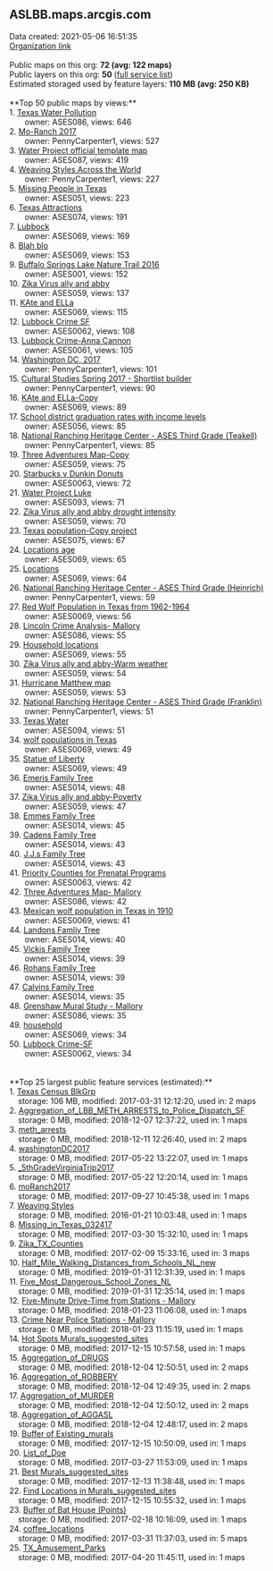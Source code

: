 <h2>ASLBB.maps.arcgis.com</h2> Data created: 2021-05-06 16:51:35 <br /><a target='new' href='https://ASLBB.maps.arcgis.com'>Organization link</a><br /><br />Public maps on this org: <b>72 (avg: 122 maps)</b><br />Public layers on this org: <b>50 </b>(<a target='new' href='https://services.arcgis.com/rTlbjLeW3bw5Vas7/ArcGIS/rest/services'>full service list</a>)<br />Estimated storaged used by feature layers: <b>110 MB (avg: 250 KB)</b><br /><br />**Top 50 public maps by views:**<br />  1. <a target='new' href='https://www.arcgis.com/home/item.html?id=3d741f19290d463283ada5d7f1d6bedb'>Texas Water Pollution</a> <br />  &nbsp;&nbsp;&nbsp;&nbsp; &nbsp;&nbsp;owner: ASES086, views: 646<br />  2. <a target='new' href='https://www.arcgis.com/home/item.html?id=d37ed46d94ec40949561d41cdeb18f3e'>Mo-Ranch 2017</a> <br />  &nbsp;&nbsp;&nbsp;&nbsp; &nbsp;&nbsp;owner: PennyCarpenter1, views: 527<br />  3. <a target='new' href='https://www.arcgis.com/home/item.html?id=0bf9b3dacc4b4b21aef59322915b4f6f'>Water Project official template map</a> <br />  &nbsp;&nbsp;&nbsp;&nbsp; &nbsp;&nbsp;owner: ASES087, views: 419<br />  4. <a target='new' href='https://www.arcgis.com/home/item.html?id=6b2e55f214ba4f4f8b0565ea69f1db9c'>Weaving Styles Across the World</a> <br />  &nbsp;&nbsp;&nbsp;&nbsp; &nbsp;&nbsp;owner: PennyCarpenter1, views: 227<br />  5. <a target='new' href='https://www.arcgis.com/home/item.html?id=6b1040cbcc034ac4b24df741379b8e4a'>Missing People in Texas</a> <br />  &nbsp;&nbsp;&nbsp;&nbsp; &nbsp;&nbsp;owner: ASES051, views: 223<br />  6. <a target='new' href='https://www.arcgis.com/home/item.html?id=625db89078ee4d89910fbca7f3a982c2'>Texas Attractions</a> <br />  &nbsp;&nbsp;&nbsp;&nbsp; &nbsp;&nbsp;owner: ASES074, views: 191<br />  7. <a target='new' href='https://www.arcgis.com/home/item.html?id=3d88263da6234baf9e3ceb8a302cbf3f'>Lubbock</a> <br />  &nbsp;&nbsp;&nbsp;&nbsp; &nbsp;&nbsp;owner: ASES069, views: 169<br />  8. <a target='new' href='https://www.arcgis.com/home/item.html?id=41e6fd34c72d44c5b3fdfc515c7e15e9'>Blah blo</a> <br />  &nbsp;&nbsp;&nbsp;&nbsp; &nbsp;&nbsp;owner: ASES069, views: 153<br />  9. <a target='new' href='https://www.arcgis.com/home/item.html?id=285fb9a31a31447c84e14d25dfcacb17'>Buffalo Springs Lake Nature Trail 2016</a> <br />  &nbsp;&nbsp;&nbsp;&nbsp; &nbsp;&nbsp;owner: ASES001, views: 152<br />  10. <a target='new' href='https://www.arcgis.com/home/item.html?id=f6510d533617476a8b8ae289dc4fd0fa'>Zika Virus ally and abby</a> <br />  &nbsp;&nbsp;&nbsp;&nbsp; &nbsp;&nbsp;owner: ASES059, views: 137<br />  11. <a target='new' href='https://www.arcgis.com/home/item.html?id=3de4d43f47c142a59145884498230f95'>KAte and ELLa</a> <br />  &nbsp;&nbsp;&nbsp;&nbsp; &nbsp;&nbsp;owner: ASES069, views: 115<br />  12. <a target='new' href='https://www.arcgis.com/home/item.html?id=da590386e8e340e28e6c05c735d647cd'>Lubbock Crime SF</a> <br />  &nbsp;&nbsp;&nbsp;&nbsp; &nbsp;&nbsp;owner: ASES0062, views: 108<br />  13. <a target='new' href='https://www.arcgis.com/home/item.html?id=2cbede51d1d54870a6e4f2c178126bcd'>Lubbock Crime-Anna Cannon</a> <br />  &nbsp;&nbsp;&nbsp;&nbsp; &nbsp;&nbsp;owner: ASES0061, views: 105<br />  14. <a target='new' href='https://www.arcgis.com/home/item.html?id=e3f33bd0ca7b42e1956f81c5a01a6b6d'>Washington DC, 2017</a> <br />  &nbsp;&nbsp;&nbsp;&nbsp; &nbsp;&nbsp;owner: PennyCarpenter1, views: 101<br />  15. <a target='new' href='https://www.arcgis.com/home/item.html?id=138eac15cca14da49db341391a4cfb74'>Cultural Studies Spring 2017 - Shortlist builder</a> <br />  &nbsp;&nbsp;&nbsp;&nbsp; &nbsp;&nbsp;owner: PennyCarpenter1, views: 90<br />  16. <a target='new' href='https://www.arcgis.com/home/item.html?id=6722effafc2c45149c21f09bf2cc9257'>KAte and ELLa-Copy</a> <br />  &nbsp;&nbsp;&nbsp;&nbsp; &nbsp;&nbsp;owner: ASES069, views: 89<br />  17. <a target='new' href='https://www.arcgis.com/home/item.html?id=fbdf943229d94be787c54d4fc54f5ed0'>School district graduation rates with income levels</a> <br />  &nbsp;&nbsp;&nbsp;&nbsp; &nbsp;&nbsp;owner: ASES056, views: 85<br />  18. <a target='new' href='https://www.arcgis.com/home/item.html?id=2271a7867015499692d54393451e2948'>National Ranching Heritage Center - ASES Third Grade (Teakell)</a> <br />  &nbsp;&nbsp;&nbsp;&nbsp; &nbsp;&nbsp;owner: PennyCarpenter1, views: 85<br />  19. <a target='new' href='https://www.arcgis.com/home/item.html?id=668e22ff4aa74f88aad3378fe948b59d'>Three Adventures Map-Copy</a> <br />  &nbsp;&nbsp;&nbsp;&nbsp; &nbsp;&nbsp;owner: ASES059, views: 75<br />  20. <a target='new' href='https://www.arcgis.com/home/item.html?id=7014b168a0aa44648795fa6dc3039936'>Starbucks v Dunkin Donuts</a> <br />  &nbsp;&nbsp;&nbsp;&nbsp; &nbsp;&nbsp;owner: ASES0063, views: 72<br />  21. <a target='new' href='https://www.arcgis.com/home/item.html?id=355adcfdf1454b24ae2eaf4cb6470f07'>Water Project Luke</a> <br />  &nbsp;&nbsp;&nbsp;&nbsp; &nbsp;&nbsp;owner: ASES093, views: 71<br />  22. <a target='new' href='https://www.arcgis.com/home/item.html?id=db8859ce2cfc48c69e9d1e670c9c0b60'>Zika Virus ally and abby drought intensity</a> <br />  &nbsp;&nbsp;&nbsp;&nbsp; &nbsp;&nbsp;owner: ASES059, views: 70<br />  23. <a target='new' href='https://www.arcgis.com/home/item.html?id=c0e2a590e2254453b36ff6298ec76c9e'>Texas population-Copy project</a> <br />  &nbsp;&nbsp;&nbsp;&nbsp; &nbsp;&nbsp;owner: ASES075, views: 67<br />  24. <a target='new' href='https://www.arcgis.com/home/item.html?id=4676c7971be14daea0055de5b1fcc024'>Locations age</a> <br />  &nbsp;&nbsp;&nbsp;&nbsp; &nbsp;&nbsp;owner: ASES069, views: 65<br />  25. <a target='new' href='https://www.arcgis.com/home/item.html?id=f436d15fe922486a8704fa031ec7888a'>Locations</a> <br />  &nbsp;&nbsp;&nbsp;&nbsp; &nbsp;&nbsp;owner: ASES069, views: 64<br />  26. <a target='new' href='https://www.arcgis.com/home/item.html?id=def402fb669c436da46b24a745401515'>National Ranching Heritage Center - ASES Third Grade (Heinrich)</a> <br />  &nbsp;&nbsp;&nbsp;&nbsp; &nbsp;&nbsp;owner: PennyCarpenter1, views: 59<br />  27. <a target='new' href='https://www.arcgis.com/home/item.html?id=4351c75ee2054d52912ff4d0b27871c0'>Red Wolf Population in Texas from 1962-1964</a> <br />  &nbsp;&nbsp;&nbsp;&nbsp; &nbsp;&nbsp;owner: ASES0069, views: 56<br />  28. <a target='new' href='https://www.arcgis.com/home/item.html?id=07b146435a2f41cb90aecf389c8463aa'>Lincoln Crime Analysis- Mallory</a> <br />  &nbsp;&nbsp;&nbsp;&nbsp; &nbsp;&nbsp;owner: ASES086, views: 55<br />  29. <a target='new' href='https://www.arcgis.com/home/item.html?id=6cd2461e07d5476b953e8544140964bc'>Household locations</a> <br />  &nbsp;&nbsp;&nbsp;&nbsp; &nbsp;&nbsp;owner: ASES069, views: 55<br />  30. <a target='new' href='https://www.arcgis.com/home/item.html?id=c89b6fc85bf34ec2b0d1111cb7b24314'>Zika Virus ally and abby-Warm weather</a> <br />  &nbsp;&nbsp;&nbsp;&nbsp; &nbsp;&nbsp;owner: ASES059, views: 54<br />  31. <a target='new' href='https://www.arcgis.com/home/item.html?id=98f8bb09772448018ddbf4aebca08b10'>Hurricane Matthew map</a> <br />  &nbsp;&nbsp;&nbsp;&nbsp; &nbsp;&nbsp;owner: ASES059, views: 53<br />  32. <a target='new' href='https://www.arcgis.com/home/item.html?id=be4dcb9b821b40a28e3b8df2cb15190b'>National Ranching Heritage Center - ASES Third Grade (Franklin)</a> <br />  &nbsp;&nbsp;&nbsp;&nbsp; &nbsp;&nbsp;owner: PennyCarpenter1, views: 51<br />  33. <a target='new' href='https://www.arcgis.com/home/item.html?id=cdaefdb71fd142509f526994d9d21103'>Texas Water</a> <br />  &nbsp;&nbsp;&nbsp;&nbsp; &nbsp;&nbsp;owner: ASES094, views: 51<br />  34. <a target='new' href='https://www.arcgis.com/home/item.html?id=622439773eeb43059cd5ff5265cefac4'>wolf populations in Texas</a> <br />  &nbsp;&nbsp;&nbsp;&nbsp; &nbsp;&nbsp;owner: ASES0069, views: 49<br />  35. <a target='new' href='https://www.arcgis.com/home/item.html?id=c601df25853d48e6bbe51a8e074e5102'>Statue of Liberty</a> <br />  &nbsp;&nbsp;&nbsp;&nbsp; &nbsp;&nbsp;owner: ASES069, views: 49<br />  36. <a target='new' href='https://www.arcgis.com/home/item.html?id=a9b89bef466748a49d9f228fde383468'>Emeris Family Tree</a> <br />  &nbsp;&nbsp;&nbsp;&nbsp; &nbsp;&nbsp;owner: ASES014, views: 48<br />  37. <a target='new' href='https://www.arcgis.com/home/item.html?id=4e4f52a445574d9db07251b5cfe09cef'>Zika Virus ally and abby-Poverty</a> <br />  &nbsp;&nbsp;&nbsp;&nbsp; &nbsp;&nbsp;owner: ASES059, views: 47<br />  38. <a target='new' href='https://www.arcgis.com/home/item.html?id=8ad16455dc67483e9571d993f2278279'>Emmes Family Tree</a> <br />  &nbsp;&nbsp;&nbsp;&nbsp; &nbsp;&nbsp;owner: ASES014, views: 45<br />  39. <a target='new' href='https://www.arcgis.com/home/item.html?id=7069c5f2fe734b81a9d7cda1d210cb1c'>Cadens Family Tree</a> <br />  &nbsp;&nbsp;&nbsp;&nbsp; &nbsp;&nbsp;owner: ASES014, views: 43<br />  40. <a target='new' href='https://www.arcgis.com/home/item.html?id=9d9dcc2c91984b6bb66118229ede7d64'>J.J.s Family Tree</a> <br />  &nbsp;&nbsp;&nbsp;&nbsp; &nbsp;&nbsp;owner: ASES014, views: 43<br />  41. <a target='new' href='https://www.arcgis.com/home/item.html?id=90597161154e49fc8013548fae74c3e9'>Priority Counties for Prenatal Programs</a> <br />  &nbsp;&nbsp;&nbsp;&nbsp; &nbsp;&nbsp;owner: ASES0063, views: 42<br />  42. <a target='new' href='https://www.arcgis.com/home/item.html?id=e1aae3dea0104386819ab25d3333a1f2'>Three Adventures Map- Mallory</a> <br />  &nbsp;&nbsp;&nbsp;&nbsp; &nbsp;&nbsp;owner: ASES086, views: 42<br />  43. <a target='new' href='https://www.arcgis.com/home/item.html?id=2f9e89935c0743dca35023523d5586ac'>Mexican wolf population in Texas in 1910</a> <br />  &nbsp;&nbsp;&nbsp;&nbsp; &nbsp;&nbsp;owner: ASES0069, views: 41<br />  44. <a target='new' href='https://www.arcgis.com/home/item.html?id=45194f17ff40483d82d379c63672faad'>Landons Famliy Tree</a> <br />  &nbsp;&nbsp;&nbsp;&nbsp; &nbsp;&nbsp;owner: ASES014, views: 40<br />  45. <a target='new' href='https://www.arcgis.com/home/item.html?id=21a0ea872b9149deb76a1398a8c85405'>Vickis Family Tree</a> <br />  &nbsp;&nbsp;&nbsp;&nbsp; &nbsp;&nbsp;owner: ASES014, views: 39<br />  46. <a target='new' href='https://www.arcgis.com/home/item.html?id=76760e471f9d4e38b8549c3e86ea7889'>Rohans Family Tree</a> <br />  &nbsp;&nbsp;&nbsp;&nbsp; &nbsp;&nbsp;owner: ASES014, views: 39<br />  47. <a target='new' href='https://www.arcgis.com/home/item.html?id=c7794575a1d04b39b78f7726723ddfd3'>Calvins Family Tree</a> <br />  &nbsp;&nbsp;&nbsp;&nbsp; &nbsp;&nbsp;owner: ASES014, views: 35<br />  48. <a target='new' href='https://www.arcgis.com/home/item.html?id=4aa10ace1e944f1689f2ac7ce7019c0a'>Grenshaw Mural Study - Mallory</a> <br />  &nbsp;&nbsp;&nbsp;&nbsp; &nbsp;&nbsp;owner: ASES086, views: 35<br />  49. <a target='new' href='https://www.arcgis.com/home/item.html?id=1cacb1dffbf14d04aa76bdf4fa22f6ef'>household</a> <br />  &nbsp;&nbsp;&nbsp;&nbsp; &nbsp;&nbsp;owner: ASES069, views: 34<br />  50. <a target='new' href='https://www.arcgis.com/home/item.html?id=44df1c8c58af4aa3857ca81b83ff1ced'>Lubbock Crime-SF</a> <br />  &nbsp;&nbsp;&nbsp;&nbsp; &nbsp;&nbsp;owner: ASES0062, views: 34<br /><br /><br />**Top 25 largest public feature services (estimated):**<br /> 1. <a target='new' href='https://www.arcgis.com/home/item.html?id=18a0dbcab2a14c7489f0ccc8f62738d5'>Texas Census BlkGrp</a><br /> &nbsp;&nbsp;&nbsp;&nbsp;storage: 106 MB, modified: 2017-03-31 12:12:20,  used in: 2 maps<br /> 2. <a target='new' href='https://www.arcgis.com/home/item.html?id=c523f57e5ecc40529b062f21183d2ab8'>Aggregation_of_LBB_METH_ARRESTS_to_Police_Dispatch_SF</a><br /> &nbsp;&nbsp;&nbsp;&nbsp;storage: 0 MB, modified: 2018-12-07 12:37:22,  used in: 1 maps<br /> 3. <a target='new' href='https://www.arcgis.com/home/item.html?id=ff36c2eed9364918b55fd11a6319ff60'>meth_arrests</a><br /> &nbsp;&nbsp;&nbsp;&nbsp;storage: 0 MB, modified: 2018-12-11 12:26:40,  used in: 2 maps<br /> 4. <a target='new' href='https://www.arcgis.com/home/item.html?id=dc201be4608a4757883e7c9962d0a161'>washingtonDC2017</a><br /> &nbsp;&nbsp;&nbsp;&nbsp;storage: 0 MB, modified: 2017-05-22 13:22:07,  used in: 1 maps<br /> 5. <a target='new' href='https://www.arcgis.com/home/item.html?id=596521eb79d04c08ad9c20ca985abb88'>_5thGradeVirginiaTrip2017</a><br /> &nbsp;&nbsp;&nbsp;&nbsp;storage: 0 MB, modified: 2017-05-22 12:20:14,  used in: 1 maps<br /> 6. <a target='new' href='https://www.arcgis.com/home/item.html?id=57489c3033c84ddba5e9dca94ccfa89f'>moRanch2017</a><br /> &nbsp;&nbsp;&nbsp;&nbsp;storage: 0 MB, modified: 2017-09-27 10:45:38,  used in: 1 maps<br /> 7. <a target='new' href='https://www.arcgis.com/home/item.html?id=1e3e28046b414c4b81d133327d28b297'>Weaving Styles</a><br /> &nbsp;&nbsp;&nbsp;&nbsp;storage: 0 MB, modified: 2016-01-21 10:03:48,  used in: 1 maps<br /> 8. <a target='new' href='https://www.arcgis.com/home/item.html?id=774cd4d7f48e415587e1bd87ae3893dc'>Missing_in_Texas_032417</a><br /> &nbsp;&nbsp;&nbsp;&nbsp;storage: 0 MB, modified: 2017-03-30 15:32:10,  used in: 1 maps<br /> 9. <a target='new' href='https://www.arcgis.com/home/item.html?id=f5f5f231b9b24311930fcd2c74d3057e'>Zika_TX_Counties</a><br /> &nbsp;&nbsp;&nbsp;&nbsp;storage: 0 MB, modified: 2017-02-09 15:33:16,  used in: 3 maps<br /> 10. <a target='new' href='https://www.arcgis.com/home/item.html?id=1c759a9ebb5841aab4b2a0d39fe5ff74'>Half_Mile_Walking_Distances_from_Schools_NL_new</a><br /> &nbsp;&nbsp;&nbsp;&nbsp;storage: 0 MB, modified: 2019-01-31 12:31:39,  used in: 1 maps<br /> 11. <a target='new' href='https://www.arcgis.com/home/item.html?id=53b6b0eadbfa4cc8a41817c4f13e1dd2'>Five_Most_Dangerous_School_Zones_NL</a><br /> &nbsp;&nbsp;&nbsp;&nbsp;storage: 0 MB, modified: 2019-01-31 12:35:14,  used in: 1 maps<br /> 12. <a target='new' href='https://www.arcgis.com/home/item.html?id=536909370d324053bfcc1cbb1ac1a947'>Five-Minute Drive-Time from Stations - Mallory</a><br /> &nbsp;&nbsp;&nbsp;&nbsp;storage: 0 MB, modified: 2018-01-23 11:06:08,  used in: 1 maps<br /> 13. <a target='new' href='https://www.arcgis.com/home/item.html?id=1f2241633564436ea1821d7d60178569'>Crime Near Police Stations - Mallory</a><br /> &nbsp;&nbsp;&nbsp;&nbsp;storage: 0 MB, modified: 2018-01-23 11:15:19,  used in: 1 maps<br /> 14. <a target='new' href='https://www.arcgis.com/home/item.html?id=8fcd7052e1a74b8da476831e7f451782'>Hot Spots Murals_suggested_sites</a><br /> &nbsp;&nbsp;&nbsp;&nbsp;storage: 0 MB, modified: 2017-12-15 10:57:58,  used in: 1 maps<br /> 15. <a target='new' href='https://www.arcgis.com/home/item.html?id=c4bc4273b58a43d09f07e25a689014e9'>Aggregation_of_DRUGS</a><br /> &nbsp;&nbsp;&nbsp;&nbsp;storage: 0 MB, modified: 2018-12-04 12:50:51,  used in: 2 maps<br /> 16. <a target='new' href='https://www.arcgis.com/home/item.html?id=5f925909aa7d4d23ae46065549be00be'>Aggregation_of_ROBBERY</a><br /> &nbsp;&nbsp;&nbsp;&nbsp;storage: 0 MB, modified: 2018-12-04 12:49:35,  used in: 2 maps<br /> 17. <a target='new' href='https://www.arcgis.com/home/item.html?id=59f3fc20c791405b8637351980cd8010'>Aggregation_of_MURDER</a><br /> &nbsp;&nbsp;&nbsp;&nbsp;storage: 0 MB, modified: 2018-12-04 12:50:12,  used in: 2 maps<br /> 18. <a target='new' href='https://www.arcgis.com/home/item.html?id=630f557e58be43208baa5146f4c403bf'>Aggregation_of_AGGASL</a><br /> &nbsp;&nbsp;&nbsp;&nbsp;storage: 0 MB, modified: 2018-12-04 12:48:17,  used in: 2 maps<br /> 19. <a target='new' href='https://www.arcgis.com/home/item.html?id=c0cae4e97bbc4b81b022bc1fd63220c5'>Buffer of Existing_murals</a><br /> &nbsp;&nbsp;&nbsp;&nbsp;storage: 0 MB, modified: 2017-12-15 10:50:09,  used in: 1 maps<br /> 20. <a target='new' href='https://www.arcgis.com/home/item.html?id=54b16132551b4592b1b9b7d19c331dc4'>List_of_Doe</a><br /> &nbsp;&nbsp;&nbsp;&nbsp;storage: 0 MB, modified: 2017-03-27 11:53:09,  used in: 1 maps<br /> 21. <a target='new' href='https://www.arcgis.com/home/item.html?id=698fe62ed2ca4e5fb56f4e3492864398'>Best Murals_suggested_sites</a><br /> &nbsp;&nbsp;&nbsp;&nbsp;storage: 0 MB, modified: 2017-12-13 11:38:48,  used in: 1 maps<br /> 22. <a target='new' href='https://www.arcgis.com/home/item.html?id=23c242fd280d4b36a8635267c810ea21'>Find Locations in Murals_suggested_sites</a><br /> &nbsp;&nbsp;&nbsp;&nbsp;storage: 0 MB, modified: 2017-12-15 10:55:32,  used in: 1 maps<br /> 23. <a target='new' href='https://www.arcgis.com/home/item.html?id=58dacf06fe2e454cb77820235b90db2f'>Buffer of Bat House (Points)</a><br /> &nbsp;&nbsp;&nbsp;&nbsp;storage: 0 MB, modified: 2017-02-18 10:16:09,  used in: 1 maps<br /> 24. <a target='new' href='https://www.arcgis.com/home/item.html?id=3079c676935441a39aa1f4138a47cb0b'>coffee_locations</a><br /> &nbsp;&nbsp;&nbsp;&nbsp;storage: 0 MB, modified: 2017-03-31 11:37:03,  used in: 5 maps<br /> 25. <a target='new' href='https://www.arcgis.com/home/item.html?id=f84c79a744bf4231a213785d00e80f01'>TX_Amusement_Parks</a><br /> &nbsp;&nbsp;&nbsp;&nbsp;storage: 0 MB, modified: 2017-04-20 11:45:11,  used in: 1 maps<br />